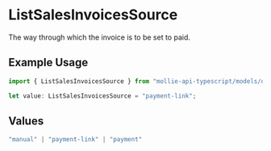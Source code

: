 # ListSalesInvoicesSource

The way through which the invoice is to be set to paid.

## Example Usage

```typescript
import { ListSalesInvoicesSource } from "mollie-api-typescript/models/operations";

let value: ListSalesInvoicesSource = "payment-link";
```

## Values

```typescript
"manual" | "payment-link" | "payment"
```